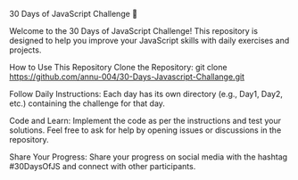 30 Days of JavaScript Challenge 🚀

Welcome to the 30 Days of JavaScript Challenge! This repository is designed to help you improve your JavaScript skills with daily exercises and projects.

How to Use This Repository
Clone the Repository:
git clone https://github.com/annu-004/30-Days-Javascript-Challange.git

Follow Daily Instructions:
Each day has its own directory (e.g., Day1, Day2, etc.) containing the challenge for that day.

Code and Learn:
Implement the code as per the instructions and test your solutions. Feel free to ask for help by opening issues or discussions in the repository.

Share Your Progress:
Share your progress on social media with the hashtag #30DaysOfJS and connect with other participants.
